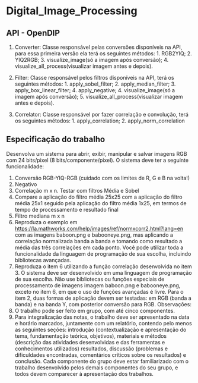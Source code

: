 # Digital_Image_Processing

## API - OpenDIP


1. Converter: Classe responsável pelas conversões disponíveis na API, para essa primeira versão ela terá os seguintes métodos: 1. RGB2YIQ; 2. YIQ2RGB; 3. visualize_image(só a imagem após conversão); 4. visualize_all_process(visualizar imagem antes e depois).

2. Filter: Classe responsável pelos filtros disponíveis na API, terá os seguintes métodos: 1. apply_sobel_filter; 2. apply_median_filter; 3. apply_box_linear_filter; 4. apply_negative; 4. visualize_image(só a imagem após conversão); 5. visualize_all_process(visualizar imagem antes e depois).

3. Correlator: Classe responsável por fazer correlação e convolução, terá os seguintes métodos: 1. apply_correlation; 2. apply_norm_correlation


## Especificação do trabalho


Desenvolva um sistema para abrir, exibir, manipular e salvar imagens RGB com 24 bits/pixel
(8 bits/componente/pixel). O sistema deve ter a seguinte funcionalidade:
1. Conversão RGB-YIQ-RGB (cuidado com os limites de R, G e B na volta!)
2. Negativo
3. Correlação m x n. Testar com filtros Média e Sobel
4. Compare a aplicação do filtro média 25x25 com a aplicação do filtro média 25x1
seguido pela aplicação do filtro média 1x25, em termos de tempo de processamento
e resultado final
5. Filtro mediana m x n
6. Reproduza o exemplo em
https://la.mathworks.com/help/images/ref/normxcorr2.html?lang=en com as
imagens baboon.png e babooneye.png, mas aplicando a correlação normalizada
banda a banda e tomando como resultado a média das três correlações em cada
ponto. Você pode utilizar toda a funcionalidade da linguagem de programação de
sua escolha, incluindo bibliotecas avançadas.
7. Reproduza o item 6 utilizando a função correlação desenvolvida no item 3.
O sistema deve ser desenvolvido em uma linguagem de programação de sua escolha. Não
use bibliotecas ou funções especiais de processamento de imagens imagem baboon.png e
babooneye.png, exceto no item 6, em que o uso de funções avançadas é livre. Para o item 2, duas
formas de aplicação devem ser testadas: em RGB (banda a banda) e na banda Y, com
posterior conversão para RGB.
Observações:
1. O trabalho pode ser feito em grupo, com até cinco componentes.
2. Para integralização das notas, o trabalho deve ser apresentado na data e horário
marcados, juntamente com um relatório, contendo pelo menos as seguintes
seções: introdução (contextualização e apresentação do tema, fundamentação
teórica, objetivos), materiais e métodos (descrição das atividades desenvolvidas e
das ferramentas e conhecimentos utilizados) resultados, discussão (problemas e
dificuldades encontradas, comentários críticos sobre os resultados) e conclusão.
Cada componente do grupo deve estar familiarizado com o trabalho desenvolvido
pelos demais componentes do seu grupo, e todos devem comparecer à
apresentação dos trabalhos.

